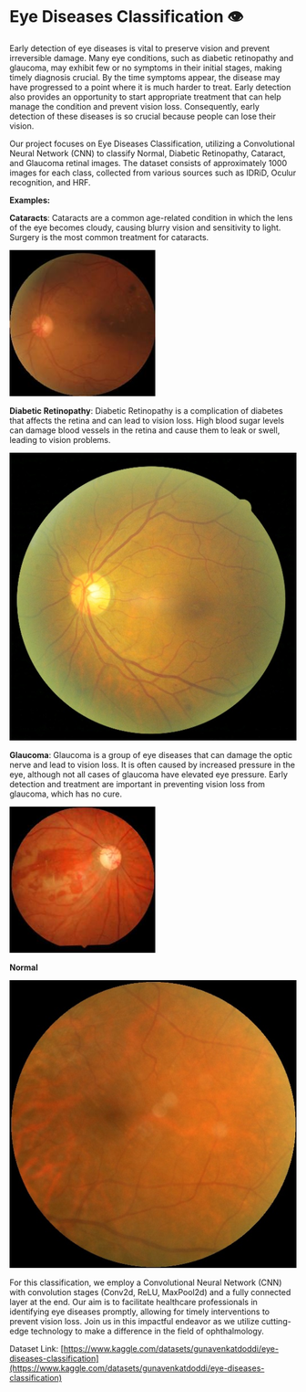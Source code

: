# Eye Diseases Classification 👁️

Early detection of eye diseases is vital to preserve vision and prevent irreversible damage. Many eye conditions, such as diabetic retinopathy and glaucoma, may exhibit few or no symptoms in their initial stages, making timely diagnosis crucial. By the time symptoms appear, the disease may have progressed to a point where it is much harder to treat. Early detection also provides an opportunity to start appropriate treatment that can help manage the condition and prevent vision loss. Consequently, early detection of these diseases is so crucial because people can lose their vision.

Our project focuses on Eye Diseases Classification, utilizing a Convolutional Neural Network (CNN) to classify Normal, Diabetic Retinopathy, Cataract, and Glaucoma retinal images. The dataset consists of approximately 1000 images for each class, collected from various sources such as IDRiD, Oculur recognition, and HRF.

**Examples:**

**Cataracts**: Cataracts are a common age-related condition in which the lens of the eye becomes cloudy, causing blurry vision and sensitivity to light. Surgery is the most common treatment for cataracts.

![Cataract](https://github.com/SinaRaoufi/Eye-Diseases-Classification/blob/master/samples/cataract.jpg)

**Diabetic Retinopathy**: Diabetic Retinopathy is a complication of diabetes that affects the retina and can lead to vision loss. High blood sugar levels can damage blood vessels in the retina and cause them to leak or swell, leading to vision problems.

![Diabetic Retinopathy](https://github.com/SinaRaoufi/Eye-Diseases-Classification/blob/master/samples/diabetic_retinopathy.jpeg)

**Glaucoma**: Glaucoma is a group of eye diseases that can damage the optic nerve and lead to vision loss. It is often caused by increased pressure in the eye, although not all cases of glaucoma have elevated eye pressure. Early detection and treatment are important in preventing vision loss from glaucoma, which has no cure.

![Glaucoma](https://github.com/SinaRaoufi/Eye-Diseases-Classification/blob/master/samples/glaucoma.jpg)

**Normal**

![Normal](https://github.com/SinaRaoufi/Eye-Diseases-Classification/blob/master/samples/normal.jpg)

For this classification, we employ a Convolutional Neural Network (CNN) with convolution stages (Conv2d, ReLU, MaxPool2d) and a fully connected layer at the end. Our aim is to facilitate healthcare professionals in identifying eye diseases promptly, allowing for timely interventions to prevent vision loss. Join us in this impactful endeavor as we utilize cutting-edge technology to make a difference in the field of ophthalmology.

Dataset Link: [https://www.kaggle.com/datasets/gunavenkatdoddi/eye-diseases-classification](https://www.kaggle.com/datasets/gunavenkatdoddi/eye-diseases-classification)
